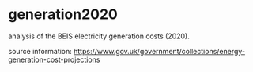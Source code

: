 # generation2020
analysis of the BEIS electricity generation costs (2020).

source information:
https://www.gov.uk/government/collections/energy-generation-cost-projections



